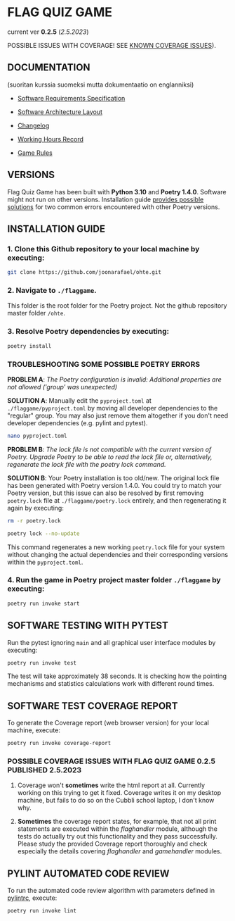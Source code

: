 # FLAG QUIZ GAME

current ver **0.2.5** (*2.5.2023*)

POSSIBLE ISSUES WITH COVERAGE! SEE [KNOWN COVERAGE ISSUES](./README.md#possible-coverage-issues-with-flag-quiz-game-025-published-252023)).

## DOCUMENTATION

(suoritan kurssia suomeksi mutta dokumentaatio on englanniksi)

- [Software Requirements Specification](./documentation/requirements_specification.md)

- [Software Architecture Layout](./documentation/architecture.md)

- [Changelog](./documentation/changelog.md)

- [Working Hours Record](./documentation/working_hours_record.md)

- [Game Rules](./flaggame/src/gamerules.txt)

## VERSIONS

Flag Quiz Game has been built with **Python 3.10** and **Poetry 1.4.0**. Software might not run on other versions. Installation guide [provides possible solutions](./README.md#troubleshooting-some-possible-poetry-errors) for two common errors encountered with other Poetry versions.

## INSTALLATION GUIDE

### 1. Clone this Github repository to your local machine by executing:

```bash
git clone https://github.com/joonarafael/ohte.git
```

### 2. Navigate to `./flaggame`.

This folder is the root folder for the Poetry project. Not the github repository master folder `/ohte`.

### 3. Resolve Poetry dependencies by executing:

```bash
poetry install
```

### TROUBLESHOOTING SOME POSSIBLE POETRY ERRORS

**PROBLEM A**: *The Poetry configuration is invalid: Additional properties are not allowed ('group' was unexpected)*

**SOLUTION A**: Manually edit the `pyproject.toml` at `./flaggame/pyproject.toml` by moving all developer dependencies to the "regular" group. You may also just remove them altogether if you don't need developer dependencies (e.g. pylint and pytest).

```bash
nano pyproject.toml
```

**PROBLEM B**: *The lock file is not compatible with the current version of Poetry. Upgrade Poetry to be able to read the lock file or, alternatively, regenerate the lock file with the poetry lock command.*

**SOLUTION B**: Your Poetry installation is too old/new. The original lock file has been generated with Poetry version 1.4.0. You could try to match your Poetry version, but this issue can also be resolved by first removing `poetry.lock` file at `./flaggame/poetry.lock` entirely, and then regenerating it again by executing:

```bash
rm -r poetry.lock
```

```bash
poetry lock --no-update
```

This command regenerates a new working `poetry.lock` file for your system without changing the actual dependencies and their corresponding versions within the `pyproject.toml`.

### 4. Run the game in Poetry project master folder `./flaggame` by executing:

```bash
poetry run invoke start
```

## SOFTWARE TESTING WITH PYTEST

Run the pytest ignoring `main` and all graphical user interface modules by executing:

```bash
poetry run invoke test
```

The test will take approximately 38 seconds. It is checking how the pointing mechanisms and statistics calculations work with different round times.

## SOFTWARE TEST COVERAGE REPORT

To generate the Coverage report (web browser version) for your local machine, execute:

```bash
poetry run invoke coverage-report
```

### POSSIBLE COVERAGE ISSUES WITH FLAG QUIZ GAME 0.2.5 PUBLISHED 2.5.2023

1) Coverage won't **sometimes** write the html report at all. Currently working on this trying to get it fixed. Coverage writes it on my desktop machine, but fails to do so on the Cubbli school laptop, I don't know why.

2) **Sometimes** the coverage report states, for example, that not all print statements are executed within the *flaghandler* module, although the tests do actually try out this functionality and they pass successfully. Please study the provided Coverage report thoroughly and check especially the details covering *flaghandler* and *gamehandler* modules.

## PYLINT AUTOMATED CODE REVIEW

To run the automated code review algorithm with parameters defined in [pylintrc](./flaggame/.pylintrc), execute:

```bash
poetry run invoke lint
```
